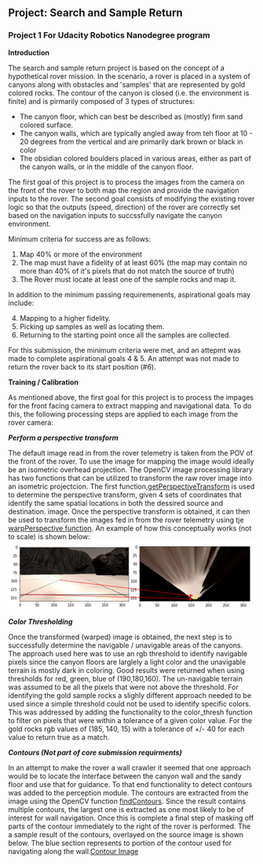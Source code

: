 ## Project: Search and Sample Return
### Project 1 For Udacity Robotics Nanodegree program

**Introduction**

The search and sample return project is based on the concept of a hypothetical rover mission. In the scenario, a rover is placed in a system of canyons along with obstacles and 'samples' that are represented by gold colored rocks. The contour of the canyon is closed (i.e. the environment is finite) and is pirmarily composed of 3 types of structures:

 * The canyon floor, which can best be described as (mostly) firm sand colored surface.
 * The canyon walls, which are typically angled away from teh floor at 10 - 20 degrees from the vertical and are primarily dark brown or black in color
 * The obsidian colored boulders placed in various areas, either as part of the canyon walls, or in the middle of the canyon floor.

The first goal of this project is to process the images from the camera on the front of the rover to both map the region and provide the navigation inputs to the rover. The second goal consists of modifying the existing rover logic so that the outputs (speed, direction) of the rover are correctly set based on the navigation inputs to succssfully navigate the canyon environment. 

Minimum criteria for success are as follows:

 1. Map 40% or more of the environment 
 2. The map must have a fidelity of at least 60% (the map may contain no more than 40% of it's pixels that do not match the source of truth)
 3. The Rover must locate at least one of the sample rocks and map it.
 
 In addition to the minimum passing requiremenents, aspirational goals may include:
 
 4. Mapping to a higher fidelity.
 5. Picking up samples as well as locating them.
 6. Returning to the starting point once all the samples are collected.
 
For this submission, the minimum criteria were met, and an attepmt was made to complete aspirational goals 4 & 5. An attempt was not made to return the rover back to its start position (#6).
 
 **Training / Calibration**

As mentioned above, the first goal for this project is to process the impages for the front facing camera to extract mapping and navigational data. To do this, the following processing steps are applied to each image from the rover camera:

 ***Perform a perspective transform***
 
 The default image read in from the rover telemetry is taken from the POV of the front of the rover. To use the image for mapping the image would ideally be an isometric overhead projection. The OpenCV image processing library has two functions that can be utilized to transform the raw rover image into an isometric projectcion. The first function,[getPerspectiveTransform](https://docs.opencv.org/2.4/modules/imgproc/doc/geometric_transformations.html#getperspectivetransform) is used to determine the perspective transform, given 4 sets of coordinates that identify the same spatial locations in both the dessired source and destination.  image. Once the perspective transform is obtained, it can then be used to transform the images fed in from the rover telemetry using tje [warpPerspective function](https://docs.opencv.org/2.4/modules/imgproc/doc/geometric_transformations.html#warpperspective). An example of how this conceptually works (not to scale) is shown below:
 ![Perspective Transform](mapping.png)
 
 ***Color Thresholding***
 
 Once the transformed (warped) image is obtained, the next step is to successfully determine the navigable / unavigable areas of the canyons. The approach used here was to use an rgb threshold to identify navigable pixels since the canyon floors are larglely a light color and the unavigable terrain is mostly dark in coloring. Good results were returned when using thresholds for red, green, blue of (190,180,160). The un-navigable terrain was assumed to be all the pixels that were not above the threshold. For identifying the gold sample rocks a slighly different approach needed to be used since a simple threshold could not be used to identify specific colors. This was addressed by adding the functionality to the color_thresh function to filter on pixels that were within a tolerance of a given color value. For the gold rocks rgb values of (185, 140, 15) with a tolerance of +/- 40 for each value to return true as a match. 
 
 ***Contours (Not part of core submission requirments)***

In an attempt to make the rover a wall crawler it seemed that one approach would be to locate the interface between the canyon wall and the sandy floor and use that for guidance. To that end functionality to detect contours was added to the perception module. The contours are extracted from the image using the OpenCV function [findContours](https://docs.opencv.org/2.4/modules/imgproc/doc/structural_analysis_and_shape_descriptors.html#findcontours). Since the result contains multiple contours, the largest one is extracted as one most likely to be of interest for wall navigation. Once this is complete a final step of masking off parts of the contour immediately to the right of the rover is performed. The a sample result of the contours, overlayed on the source image is shown below. The blue section represents to portion of the contour used for navigating along the wall.[Contour Image](contour.png)
